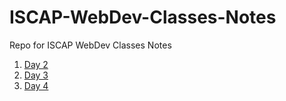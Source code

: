 # ISCAP-WebDev-Classes-Notes

Repo for ISCAP WebDev Classes Notes

1. [Day 2](https://github.com/Ankit1598/ISCAP-WebDev-Classes-Notes/tree/master/Day%202)
2. [Day 3](https://github.com/Ankit1598/ISCAP-WebDev-Classes-Notes/tree/master/Day%203)
3. [Day 4](https://github.com/Ankit1598/ISCAP-WebDev-Classes-Notes/tree/master/Day%204)
